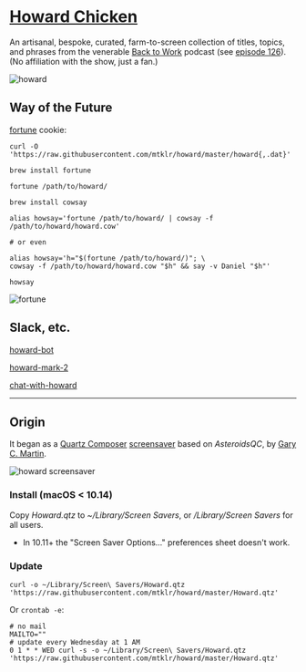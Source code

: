 # [Howard Chicken](https://www.howardchicken.com)

An artisanal, bespoke, curated, farm-to-screen collection of titles, topics, and phrases from the venerable [Back to Work](http://5by5.tv/b2w) podcast (see [episode 126](http://5by5.tv/b2w/126)). (No affiliation with the show, just a fan.)

![howard](https://mtklr.github.com/images/howard-web.png)

## Way of the Future

[fortune](https://en.wikipedia.org/wiki/Fortune_%28Unix%29) cookie:

```console
curl -O 'https://raw.githubusercontent.com/mtklr/howard/master/howard{,.dat}'

brew install fortune

fortune /path/to/howard/

brew install cowsay

alias howsay='fortune /path/to/howard/ | cowsay -f /path/to/howard/howard.cow'

# or even

alias howsay='h="$(fortune /path/to/howard/)"; \
cowsay -f /path/to/howard/howard.cow "$h" && say -v Daniel "$h"'

howsay
```

![fortune](https://mtklr.github.com/images/howard-fortune.png)

## Slack, etc.

[howard-bot](https://github.com/shoesandsocks/howard-bot)

[howard-mark-2](https://github.com/shoesandsocks/howard-mark-2)

[chat-with-howard](https://github.com/shoesandsocks/chat-with-howard)

***

## Origin

It began as a [Quartz Composer](https://en.wikipedia.org/wiki/Quartz_Composer) [screensaver](https://mtklr.github.com/images/howard-crazywall.png) based on _AsteroidsQC_, by [Gary C. Martin](http://osx.garycmartin.com).

![howard screensaver](https://mtklr.github.com/images/howard.png)

### Install (macOS < 10.14)

Copy _Howard.qtz_ to _~/Library/Screen Savers_, or _/Library/Screen Savers_ for all users.

* In 10.11+ the "Screen Saver Options..." preferences sheet doesn't work.

### Update

```console
curl -o ~/Library/Screen\ Savers/Howard.qtz 'https://raw.githubusercontent.com/mtklr/howard/master/Howard.qtz'
```

Or `crontab -e`:

```shell
# no mail
MAILTO=""
# update every Wednesday at 1 AM
0 1 * * WED curl -s -o ~/Library/Screen\ Savers/Howard.qtz 'https://raw.githubusercontent.com/mtklr/howard/master/Howard.qtz'
```

